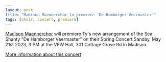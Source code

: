 ```yaml
---
layout: post
title: "Madison Maennerchor to premiere 'De Hamborger Veermaster'"
tags: [choir, concert, premiere]
---
```


[Madison Maennerchor](https://www.madisonmaennerchor.org/) will premiere
Ty's new arrangement of the Sea Shanty "De Hamborger Veermaster" on their Spring Concert
Sanday, May 21st 2023, 3 PM at the VFW Hall, 301 Cottage Grove Rd in Madison.

[More information about this concert](https://www.madisonmaennerchor.org/blog2/events/)

